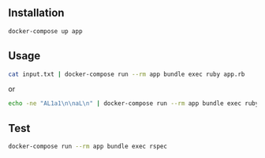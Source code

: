 ## Installation

```bash
docker-compose up app
```

## Usage

```bash
cat input.txt | docker-compose run --rm app bundle exec ruby app.rb
```

or

```bash
echo -ne "AL1a1\n\naL\n" | docker-compose run --rm app bundle exec ruby app.rb
```


## Test

```bash
docker-compose run --rm app bundle exec rspec
```

